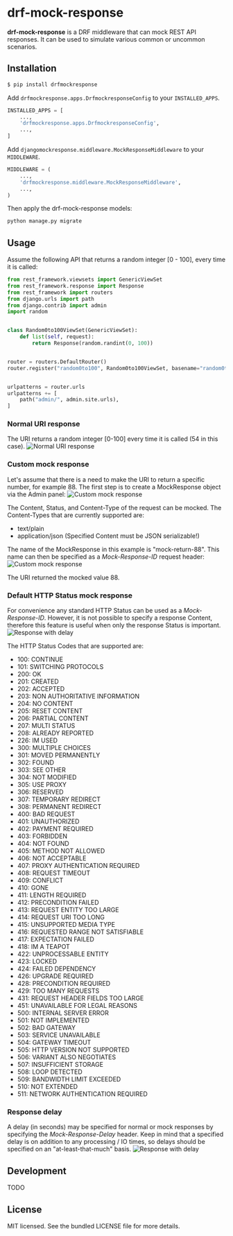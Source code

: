 # drf-mock-response
**drf-mock-response** is a DRF middleware that can mock REST API responses. It can be used to
simulate various common or uncommon scenarios.

## Installation
```bash
$ pip install drfmockresponse
```

Add ```drfmockresponse.apps.DrfmockresponseConfig``` to your ```INSTALLED_APPS```.
```python
INSTALLED_APPS = [
    ...,
    'drfmockresponse.apps.DrfmockresponseConfig',
    ...,
]
```

Add ```djangomockresponse.middleware.MockResponseMiddleware``` to your ```MIDDLEWARE```.
```python
MIDDLEWARE = (
    ...,
    'drfmockresponse.middleware.MockResponseMiddleware',
    ...,
)
```

Then apply the drf-mock-response models:
```python
python manage.py migrate
```

## Usage
Assume the following API that returns a random integer [0 - 100],
every time it is called:

```python
from rest_framework.viewsets import GenericViewSet
from rest_framework.response import Response
from rest_framework import routers
from django.urls import path
from django.contrib import admin
import random


class Random0to100ViewSet(GenericViewSet):
    def list(self, request):
        return Response(random.randint(0, 100))


router = routers.DefaultRouter()
router.register("random0to100", Random0to100ViewSet, basename="random0to100")


urlpatterns = router.urls
urlpatterns += [
    path("admin/", admin.site.urls),
]
```

### Normal URI response
The URI returns a random integer [0-100] every time it is called (54 in this case).
![Normal URI response](https://raw.githubusercontent.com/drf-mockup-response/drf-mockup-response-static/main/case_1_normal_response.png)

### Custom mock response
Let's assume that there is a need to make the URI to return a specific number, for example 88. The first step is to 
create a MockResponse object via the Admin panel:
![Custom mock response](https://raw.githubusercontent.com/drf-mockup-response/drf-mockup-response-static/main/mock_88_create.png)

The Content, Status, and Content-Type of the request can be mocked. The Content-Types that are currently supported are:

- text/plain
- application/json (Specified Content must be JSON serializable!)

The name of the MockResponse in this example is "mock-return-88". This name can then be specified as a
*Mock-Response-ID* request header:
![Custom mock response](https://raw.githubusercontent.com/drf-mockup-response/drf-mockup-response-static/main/case_2_custom_mock.png)

The URI returned the mocked value 88.

### Default HTTP Status mock response
For convenience any standard HTTP Status can be used as a *Mock-Response-ID*. However, it is not possible to specify a 
response Content, therefore this feature is useful when only the response Status is important.
![Response with delay](https://raw.githubusercontent.com/drf-mockup-response/drf-mockup-response-static/main/case_4_default_http_status.png)

The HTTP Status Codes that are supported are:
- 100: CONTINUE
- 101: SWITCHING PROTOCOLS
- 200: OK
- 201: CREATED
- 202: ACCEPTED
- 203: NON AUTHORITATIVE INFORMATION
- 204: NO CONTENT
- 205: RESET CONTENT
- 206: PARTIAL CONTENT
- 207: MULTI STATUS
- 208: ALREADY REPORTED
- 226: IM USED
- 300: MULTIPLE CHOICES
- 301: MOVED PERMANENTLY
- 302: FOUND
- 303: SEE OTHER
- 304: NOT MODIFIED
- 305: USE PROXY
- 306: RESERVED
- 307: TEMPORARY REDIRECT
- 308: PERMANENT REDIRECT
- 400: BAD REQUEST
- 401: UNAUTHORIZED
- 402: PAYMENT REQUIRED
- 403: FORBIDDEN
- 404: NOT FOUND
- 405: METHOD NOT ALLOWED
- 406: NOT ACCEPTABLE
- 407: PROXY AUTHENTICATION REQUIRED
- 408: REQUEST TIMEOUT
- 409: CONFLICT
- 410: GONE
- 411: LENGTH REQUIRED
- 412: PRECONDITION FAILED
- 413: REQUEST ENTITY TOO LARGE
- 414: REQUEST URI TOO LONG
- 415: UNSUPPORTED MEDIA TYPE
- 416: REQUESTED RANGE NOT SATISFIABLE
- 417: EXPECTATION FAILED
- 418: IM A TEAPOT
- 422: UNPROCESSABLE ENTITY
- 423: LOCKED
- 424: FAILED DEPENDENCY
- 426: UPGRADE REQUIRED
- 428: PRECONDITION REQUIRED
- 429: TOO MANY REQUESTS
- 431: REQUEST HEADER FIELDS TOO LARGE
- 451: UNAVAILABLE FOR LEGAL REASONS
- 500: INTERNAL SERVER ERROR
- 501: NOT IMPLEMENTED
- 502: BAD GATEWAY
- 503: SERVICE UNAVAILABLE
- 504: GATEWAY TIMEOUT
- 505: HTTP VERSION NOT SUPPORTED
- 506: VARIANT ALSO NEGOTIATES
- 507: INSUFFICIENT STORAGE
- 508: LOOP DETECTED
- 509: BANDWIDTH LIMIT EXCEEDED
- 510: NOT EXTENDED
- 511: NETWORK AUTHENTICATION REQUIRED

### Response delay
A delay (in seconds) may be specified for normal or mock responses by specifying the *Mock-Response-Delay* header. Keep 
in mind that a specified delay is on addition to any processing / IO times, so delays should be specified on an 
"at-least-that-much" basis.
![Response with delay](https://raw.githubusercontent.com/drf-mockup-response/drf-mockup-response-static/main/case_3_custom_mock_and_delay.png)

## Development
TODO

## License
MIT licensed. See the bundled LICENSE file for more details.
